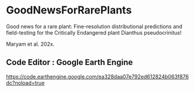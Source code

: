 # GoodNewsForRarePlants

Good news for a rare plant: Fine-resolution distributional predictions and field-testing for the Critically Endangered plant Dianthus pseudocrinitus!

Maryam et al. 202x. 


## Code Editor : Google Earth Engine

https://code.earthengine.google.com/ea328daa07e792ed612824b063f876dc?noload=true
